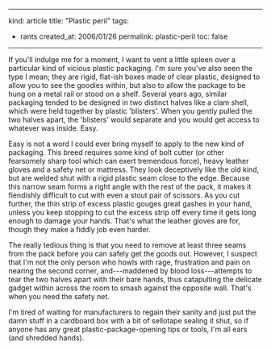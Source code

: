 -----
kind: article
title: "Plastic peril"
tags:
- rants
created_at: 2006/01/26
permalink: plastic-peril
toc: false
-----

<p>If you'll indulge me for a moment, I want to vent a little spleen over a particular kind of vicious plastic packaging. I'm sure you've also seen the type I mean; they are rigid, flat-ish boxes made of clear plastic, designed to allow you to see the goodies within, but also to allow the package to be hung on a metal rail or stood on a shelf. Several years ago, similar packaging tended to be designed in two distinct halves like a clam shell, which were held together by plastic 'blisters'. When you gently pulled the two halves apart, the 'blisters' would separate and you would get access to whatever was inside. Easy.</p>

<p>Easy is not a word I could ever bring myself to apply to the new kind of packaging. This breed requires some kind of bolt cutter (or other fearsomely sharp tool which can exert tremendous force), heavy leather gloves and a safety net or mattress. They look deceptively like the old kind, but are welded shut with a rigid plastic seam close to the edge. Because this narrow seam forms a right angle with the rest of the pack, it makes it fiendishly difficult to cut with even a stout pair of scissors. As you cut further, the thin strip of excess plastic gouges great gashes in your hand, unless you keep stopping to cut the excess strip off every time it gets long enough to damage your hands. That's what the leather gloves are for, though they make a fiddly job even harder.</p>

<p>The really tedious thing is that you need to remove at least three seams from the pack before you can safely get the goods out. However, I suspect that I'm not the only person who howls with rage, frustration and pain on nearing the second corner, and---maddened by blood loss---attempts to tear the two halves apart with their bare hands, thus catapulting the delicate gadget within across the room to smash against the opposite wall. That's when you need the safety net.</p>

<p>I'm tired of waiting for manufacturers to regain their sanity and just put the damn stuff in a cardboard box with a bit of sellotape sealing it shut, so if anyone has any great plastic-package-opening tips or tools, I'm all ears (and shredded hands).</p>



